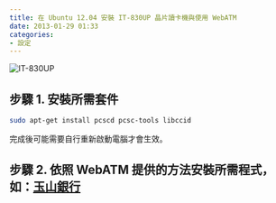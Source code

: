 ```yaml
---
title: 在 Ubuntu 12.04 安裝 IT-830UP 晶片讀卡機與使用 WebATM
date: 2013-01-29 01:33
categories:
- 設定
---
```


![IT-830UP](http://www.ittec.com.tw/images/IT-830UP%28DM%29.jpg)

<!-- more -->

## 步驟 1. 安裝所需套件

```bash
sudo apt-get install pcscd pcsc-tools libccid
```

完成後可能需要自行重新啟動電腦才會生效。

## 步驟 2. 依照 WebATM 提供的方法安裝所需程式，如：[玉山銀行](http://netbank.esunbank.com.tw/webatm/Q&A_016.htm#01)

